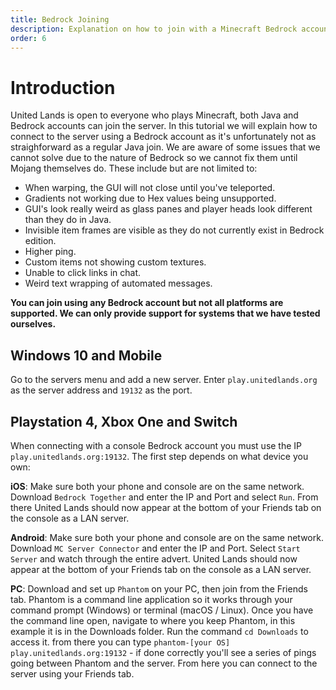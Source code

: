 ```yaml
---
title: Bedrock Joining
description: Explanation on how to join with a Minecraft Bedrock account.
order: 6
---
```

# Introduction
United Lands is open to everyone who plays Minecraft, both Java and Bedrock accounts can join the server. In this tutorial we will explain how to connect to the server using a Bedrock account as it's unfortunately not as straighforward as a regular Java join.
We are aware of some issues that we cannot solve due to the nature of Bedrock so we cannot fix them until Mojang themselves do. These include but are not limited to:
- When warping, the GUI will not close until you've teleported.
- Gradients not working due to Hex values being unsupported. 
- GUI's look really weird as glass panes and player heads look different than they do in Java.
- Invisible item frames are visible as they do not currently exist in Bedrock edition.
- Higher ping.
- Custom items not showing custom textures.
- Unable to click links in chat.
- Weird text wrapping of automated messages.

**You can join using any Bedrock account but not all platforms are supported. We can only provide support for systems that we have tested ourselves.**

## Windows 10 and Mobile
Go to the servers menu and add a new server. Enter `play.unitedlands.org` as the server address and `19132` as the port. 

## Playstation 4, Xbox One and Switch
When connecting with a console Bedrock account you must use the IP `play.unitedlands.org:19132`. The first step depends on what device you own:

**iOS**: Make sure both your phone and console are on the same network. Download `Bedrock Together` and enter the IP and Port and select `Run`. From there United Lands should now appear at the bottom of your Friends tab on the console as a LAN server.

**Android**: Make sure both your phone and console are on the same network. Download `MC Server Connector` and enter the IP and Port. Select `Start Server` and watch through the entire advert. United Lands should now appear at the bottom of your Friends tab on the console as a LAN server.

**PC**: Download and set up `Phantom` on your PC, then join from the Friends tab. Phantom is a command line application so it works through your command prompt (Windows) or terminal (macOS / Linux). Once you have the command line open, navigate to where you keep Phantom, in this example it is in the Downloads folder. Run the command `cd Downloads` to access it. from there you can type `phantom-[your OS] play.unitedlands.org:19132` - if done correctly you'll see a series of pings going between Phantom and the server. From here you can connect to the server using your Friends tab.
